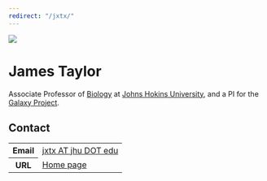 ```yaml
---
redirect: "/jxtx/"
---
```





<div class='right'><a href='http://www.bio.jhu.edu/Faculty/Taylor/Default.html'><img src="/src/galaxy-team/james.jpg" /></a></div>

# James Taylor

Associate Professor of  [Biology](http://www.bio.jhu.edu/) at [Johns Hokins University](http://www.jhu.edu/), and a PI for the [Galaxy Project](http://galaxyproject.org).

## Contact

<table>
  <tr>
    <th> Email </th>
    <td> <a href="mailto:jxtx AT jhu DOT edu">jxtx AT jhu DOT edu</a> </td>
  </tr>
  <tr>
    <th> URL </th>
    <td> <a href="https://www.taylorlab.org/">Home page</a> </td>
  </tr>
</table>
